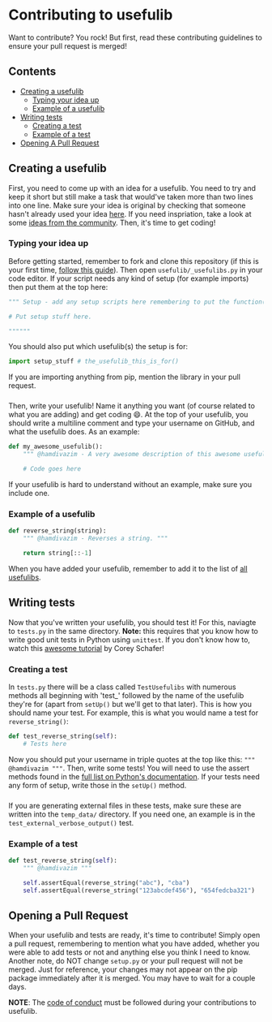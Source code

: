 # Contributing to usefulib
Want to contribute? You rock! But first, read these contributing guidelines to ensure your pull request is merged!

## Contents
- [Creating a usefulib](#creating-a-usefulib)
  - [Typing your idea up](#typing-your-idea-up)
  - [Example of a usefulib](#example-of-a-usefulib)
- [Writing tests](#writing-tests)
  - [Creating a test](#creating-a-test)
  - [Example of a test](#example-of-a-test)
 - [Opening A Pull Request](#opening-a-pull-request)

## Creating a usefulib
First, you need to come up with an idea for a usefulib. You need to try and keep it short but still make a task that would've taken more than two lines into one line. Make sure your idea is original by checking that someone hasn't already used your idea [here](https://github.com/hamdivazim/usefulib/blob/main/ALLFUNCTIONS.md). If you need inspriation, take a look at some [ideas from the community](https://github.com/hamdivazim/usefulib/labels/usefulib-idea). Then, it's time to get coding!
### Typing your idea up
Before getting started, remember to fork and clone this repository (if this is your first time, [follow this guide](https://github.com/firstcontributions/first-contributions)). Then open `usefulib/_usefulibs.py` in your code editor. If your script needs any kind of setup (for example imports) then put them at the top here:
```python
""" Setup - add any setup scripts here remembering to put the function(s) they are for. """

# Put setup stuff here.

""""""
```
You should also put which usefulib(s) the setup is for:
```python
import setup_stuff # the_usefulib_this_is_for()
```
If you are importing anything from pip, mention the library in your pull request.
###
Then, write your usefulib! Name it anything you want (of course related to what you are adding) and get coding 😄. At the top of your usefulib, you should  write a multiline comment and type your username on GitHub, and what the usefulib does. As an example:
```python
def my_awesome_usefulib():
    """ @hamdivazim - A very awesome description of this awesome usefulib! """

    # Code goes here
```
If your usefulib is hard to understand without an example, make sure you include one.

### Example of a usefulib
```python
def reverse_string(string):
    """ @hamdivazim - Reverses a string. """

    return string[::-1]
```
When you have added your usefulib, remember to add it to the list of [all usefulibs](https://github.com/hamdivazim/usefulib/blob/main/ALLFUNCTIONS.md).

## Writing tests
Now that you've written your usefulib, you should test it! For this, naviagte to `tests.py` in the same directory. **Note:** this requires that you know how to write good unit tests in Python using `unittest`. If you don't know how to, watch this [awesome tutorial](https://www.youtube.com/watch?v=6tNS--WetLI) by Corey Schafer!
### Creating a test
In `tests.py` there will be a class called `TestUsefulibs` with numerous methods all beginning with 'test_' followed by the name of the usefulib they're for (apart from `setUp()` but we'll get to that later). This is how you should name your test. For example, this is what you would name a test for `reverse_string()`:
```python
def test_reverse_string(self):
    # Tests here
```
Now you should put your username in triple quotes at the top like this: `""" @hamdivazim """`. Then, write some tests! You will need to use the assert methods found in the [full list on Python's documentation](https://docs.python.org/3/library/unittest.html#unittest.TestCase.debug). If your tests need any form of setup, write those in the `setUp()` method.
###
If you are generating external files in these tests, make sure these are written into the `temp_data/` directory. If you need one, an example is in the `test_external_verbose_output()` test.
### Example of a test
```python
def test_reverse_string(self):
    """ @hamdivazim """

    self.assertEqual(reverse_string("abc"), "cba")
    self.assertEqual(reverse_string("123abcdef456"), "654fedcba321")
```

## Opening a Pull Request
When your usefulib and tests are ready, it's time to contribute! Simply open a pull request, remembering to mention what you have added, whether you were able to add tests or not and anything else you think I need to know. Another note, do NOT change `setup.py` or your pull request will not be merged. Just for reference, your changes may not appear on the pip package immediately after it is merged. You may have to wait for a couple days.

**NOTE**: The [code of conduct](https://github.com/hamdivazim/usefulib/blob/main/CODE_OF_CONDUCT.md) must be followed during your contributions to usefulib.
